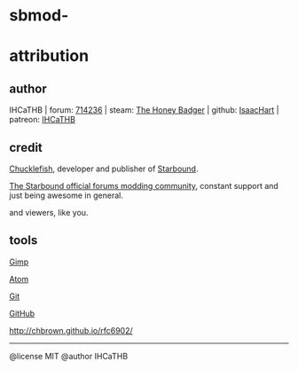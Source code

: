 # sbmod-
# attribution

## author

IHCaTHB | forum: [714236] | steam: [The Honey Badger] | github: [IsaacHart] | patreon: [IHCaTHB]

## credit

[Chucklefish], developer and publisher of [Starbound].

[The Starbound official forums modding community], constant support and just being awesome in general.

and viewers, like you.

## tools

[Gimp](https://www.gimp.org/)

[Atom](https://atom.io/)

[Git](https://git-scm.com/)

[GitHub](https://github.com/)

http://chbrown.github.io/rfc6902/



[714236]: http://community.playstarbound.com/members/714236

[The Honey Badger]: https://steamcommunity.com/profiles/76561197966846799/myworkshopfiles/?appid=211820

[IsaacHart]: https://github.com/IHCaTHB-Starbound-Workshop

[IHCaTHB]: https://www.patreon.com/IHCaTHB

[Chucklefish]: http://www.chucklefish.org

[Starbound]: http://playstarbound.com

[The Starbound official forums modding community]: http://community.playstarbound.com/forums/111

---

@license MIT
@author IHCaTHB
